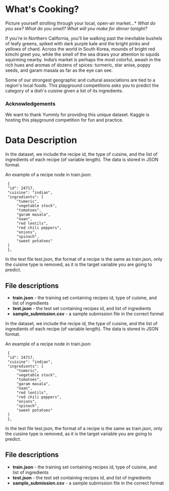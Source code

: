# What's Cooking?

Picture yourself strolling through your local, open-air market...* *What do you see? What do you smell? What will you make for dinner tonight?*

If you're in Northern California, you'll be walking past the inevitable bushels of leafy greens, spiked with dark purple kale and the bright pinks and yellows of chard. Across the world in South Korea, mounds of bright red kimchi greet you, while the smell of the sea draws your attention to squids squirming nearby. India’s market is perhaps the most colorful, awash in the rich hues and aromas of dozens of spices: turmeric, star anise, poppy seeds, and garam masala as far as the eye can see.

Some of our strongest geographic and cultural associations are tied to a region's local foods. This playground competitions asks you to predict the category of a dish's cuisine given a list of its ingredients. 

### Acknowledgements

We want to thank Yummly for providing this unique dataset. Kaggle is hosting this playground competition for fun and practice.

# Data Description

In the dataset, we include the recipe id, the type of cuisine, and the list of ingredients of each recipe (of variable length). The data is stored in JSON format. 

An example of a recipe node in train.json:

```
 {
 "id": 24717,
 "cuisine": "indian",
 "ingredients": [
     "tumeric",
     "vegetable stock",
     "tomatoes",
     "garam masala",
     "naan",
     "red lentils",
     "red chili peppers",
     "onions",
     "spinach",
     "sweet potatoes"
 ]
 },
```

In the test file test.json, the format of a recipe is the same as train.json, only the cuisine type is removed, as it is the target variable you are going to predict.

## File descriptions

- **train.json** - the training set containing recipes id, type of cuisine, and list of ingredients
- **test.json** - the test set containing recipes id, and list of ingredients
- **sample_submission.csv** - a sample submission file in the correct format

In the dataset, we include the recipe id, the type of cuisine, and the list of ingredients of each recipe (of variable length). The data is stored in JSON format. 

An example of a recipe node in train.json:

```
 {
 "id": 24717,
 "cuisine": "indian",
 "ingredients": [
     "tumeric",
     "vegetable stock",
     "tomatoes",
     "garam masala",
     "naan",
     "red lentils",
     "red chili peppers",
     "onions",
     "spinach",
     "sweet potatoes"
 ]
 },
```

In the test file test.json, the format of a recipe is the same as train.json, only the cuisine type is removed, as it is the target variable you are going to predict.

## File descriptions

- **train.json** - the training set containing recipes id, type of cuisine, and list of ingredients
- **test.json** - the test set containing recipes id, and list of ingredients
- **sample_submission.csv** - a sample submission file in the correct format